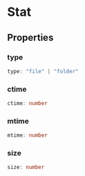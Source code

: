 # Stat

## Properties

### type

```ts
type: "file" | "folder"
```

### ctime

```ts
ctime: number
```

### mtime

```ts
mtime: number
```

### size

```ts
size: number
```
